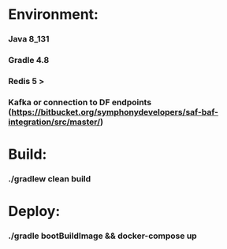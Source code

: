 # Environment:

### Java 8_131
### Gradle 4.8
### Redis 5 >
### **Kafka** or connection to DF endpoints (https://bitbucket.org/symphonydevelopers/saf-baf-integration/src/master/)

# Build:

### ./gradlew clean build

# Deploy:

### ./gradle bootBuildImage && docker-compose up
